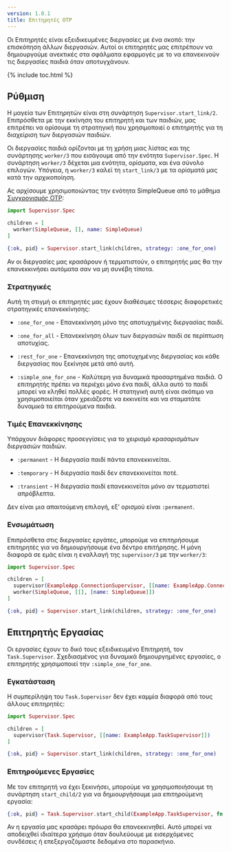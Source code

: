 ```yaml
---
version: 1.0.1
title: Επιτηρητές OTP
---
```


Οι Επιτηρητές είναι εξειδικευμένες διεργασίες με ένα σκοπό: την επισκόπηση άλλων διεργασιών.  Αυτοί οι επιτηρητές μας επιτρέπουν να δημιουργούμε ανεκτικές στα σφάλματα εφαρμογές με το να επανεκινούν τις διεργασίες παιδιά όταν αποτυγχάνουν.

{% include toc.html %}

## Ρύθμιση

Η μαγεία των Επιτηρητών είναι στη συνάρτηση `Supervisor.start_link/2`.  Επιπρόσθετα με την εκκίνηση του επιτηρητή και των παιδιών, μας επιτρέπει να ορίσουμε τη στρατηγική που χρησιμοποιεί ο επιτηρητής για τη διαχείριση των διεργασιών παιδιών.

Οι διεργασίες παιδιά ορίζονται με τη χρήση μιας λίστας και της συνάρτησης `worker/3` που εισάγουμε από την ενότητα `Supervisor.Spec`.  Η συνάρτηση `worker/3` δέχεται μια ενότητα, ορίσματα, και ένα σύνολο επιλογών.  Υπόγεια, η `worker/3` καλεί τη `start_link/3` με τα ορίσματά μας κατά την αρχικοποίηση.

Ας αρχίσουμε χρησιμοποιώντας την ενότητα SimpleQueue από το μάθημα [Συγχρονισμός OTP](../../advanced/otp-concurrency):

```elixir
import Supervisor.Spec

children = [
  worker(SimpleQueue, [], name: SimpleQueue)
]

{:ok, pid} = Supervisor.start_link(children, strategy: :one_for_one)
```

Αν οι διεργασίες μας κρασάρουν ή τερματιστούν, ο επιτηρητής μας θα την επανεκκινήσει αυτόματα σαν να μη συνέβη τίποτα.

### Στρατηγικές

Αυτή τη στιγμή οι επιτηρητές μας έχουν διαθέσιμες τέσσερις διαφορετικές στρατηγικές επανεκκίνησης:

+ `:one_for_one` - Επανεκκίνηση μόνο της αποτυχημένης διεργασίας παιδί.

+ `:one_for_all` - Επανεκκίνηση όλων των διεργασιών παιδί σε περίπτωση αποτυχίας.

+ `:rest_for_one` - Επανεκκίνηση της αποτυχημένης διεργασίας και κάθε διεργασίας που ξεκίνησε μετά από αυτή.

+ `:simple_one_for_one` - Καλύτερη για δυναμικά προσαρτημένα παιδιά. Ο επιτηρητής πρέπει να περιέχει μόνο ένα παιδί, άλλα αυτό το παιδί μπορεί να κληθεί πολλές φορές. Η στατηγική αυτή είναι σκόπιμο να χρησιμοποιείται όταν χρειάζεστε να εκκινείτε και να σταματάτε δυναμικά τα επιτηρούμενα παιδιά.

### Τιμές Επανεκκίνησης

Υπάρχουν διάφορες προσεγγίσεις για το χειρισμό κρασαρισμάτων διεργασιών παιδιών.

+ `:permanent` - Η διεργασία παιδί πάντα επανεκκινείται.

+ `:temporary` - Η διεργασία παιδί δεν επανεκκινείται ποτέ.

+ `:transient` - Η διεργασία παιδί επανεκκινείται μόνο αν τερματιστεί απρόβλεπτα.

Δεν είναι μια απαιτούμενη επιλογή, εξ' ορισμού είναι `:permanent`.

### Ενσωμάτωση

Επιπρόσθετα στις διεργασίες εργάτες, μπορούμε να επιτηρήσουμε επιτηρητές για να δημιουργήσουμε ένα δέντρο επιτήρησης.  Η μόνη διαφορά σε εμάς είναι η εναλλαγή της `supervisor/3` με την `worker/3`:

```elixir
import Supervisor.Spec

children = [
  supervisor(ExampleApp.ConnectionSupervisor, [[name: ExampleApp.ConnectionSupervisor]]),
  worker(SimpleQueue, [[], [name: SimpleQueue]])
]

{:ok, pid} = Supervisor.start_link(children, strategy: :one_for_one)
```

## Επιτηρητής Εργασίας

Οι εργασίες έχουν το δικό τους εξειδικευμένο Επιτηρητή, τον `Task.Supervisor`.  Σχεδιασμένος για δυναμικά δημιουργημένες εργασίες, ο επιτηρητής χρησιμοποιεί την `:simple_one_for_one`.

### Εγκατάσταση

Η συμπερίληψη του `Task.Supervisor` δεν έχει καμμία διαφορά από τους άλλους επιτηρητές:

```elixir
import Supervisor.Spec

children = [
  supervisor(Task.Supervisor, [[name: ExampleApp.TaskSupervisor]])
]

{:ok, pid} = Supervisor.start_link(children, strategy: :one_for_one)
```

### Επιτηρούμενες Εργασίες

Με τον επιτηρητή να έχει ξεκινήσει, μπορούμε να χρησιμοποιήσουμε τη συνάρτηση `start_child/2` για να δημιουργήσουμε μια επιτηρούμενη εργασία:

```elixir
{:ok, pid} = Task.Supervisor.start_child(ExampleApp.TaskSupervisor, fn -> background_work end)
```

Αν η εργασία μας κρασάρει πρόωρα θα επανεκκινηθεί.  Αυτό μπορεί να αποδειχθεί ιδιαίτερα χρήσιμο όταν δουλεύουμε με εισερχόμενες συνδέσεις ή επεξεργαζόμαστε δεδομένα στο παρασκήνιο.
